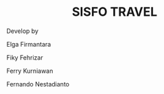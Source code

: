 <h1 align="center">
  SISFO TRAVEL
</h1>

<div>
  <p>Develop by</p>
  <p>Elga Firmantara</p>
  <p>Fiky Fehrizar</p>
  <p>Ferry Kurniawan</p>
  <p>Fernando Nestadianto</p>
</div>
